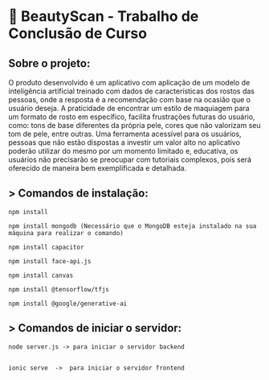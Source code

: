 # 👄 BeautyScan - Trabalho de Conclusão de Curso 
## Sobre o projeto:

O produto desenvolvido é um aplicativo com aplicação de um modelo de inteligência artificial treinado com dados de características dos rostos das pessoas, onde a resposta é a recomendação com base na ocasião que o usuário deseja. A praticidade de encontrar um estilo de maquiagem para um formato de rosto em específico, facilita frustrações futuras do usuário, como: tons de base diferentes da própria pele, cores que não valorizam seu tom de pele, entre outras. Uma ferramenta acessível para os usuários, pessoas que não estão dispostas a investir um valor alto no aplicativo poderão utilizar do mesmo por um momento limitado e, educativa, os usuários não precisarão se preocupar com tutoriais complexos, pois será oferecido de maneira bem exemplificada e detalhada.   



## > Comandos de instalação:
````
npm install

npm install mongodb (Necessário que o MongoDB esteja instalado na sua máquina para realizar o comando)

npm install capacitor

npm install face-api.js

npm install canvas

npm install @tensorflow/tfjs 

npm install @google/generative-ai

````

## > Comandos de iniciar o servidor:
````
node server.js -> para iniciar o servidor backend

````
````

ionic serve  ->  para iniciar o servidor frontend

````
